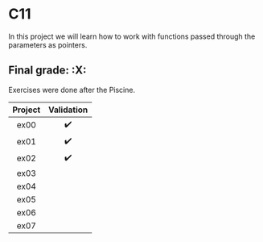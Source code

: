 # C11

In this project we will learn how to work with functions passed through the parameters as pointers.


## Final grade: :X:
Exercises were done after the Piscine.

| Project | Validation | 
|:----:|:------------------:| 
| ex00 | :heavy_check_mark: | 
| ex01 | :heavy_check_mark: | 
| ex02 | :heavy_check_mark: | 
| ex03 |  | 
| ex04 |  | 
| ex05 |  | 
| ex06 |  | 
| ex07 |  | 
